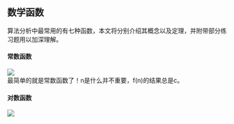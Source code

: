 ## 数学函数
算法分析中最常用的有七种函数，本文将分别介绍其概念以及定理，并附带部分练习题用以加深理解。

#### 常数函数
<img src="http://latex.codecogs.com/gif.latex?\\f(n) = c"></img>  
最简单的就是常数函数了！n是什么并不重要，f(n)的结果总是c。

#### 对数函数
<img src="http://latex.codecogs.com/gif.latex?\\f(n) = log_{b}n \quad\quad\quad b \geq 0"></img>  
